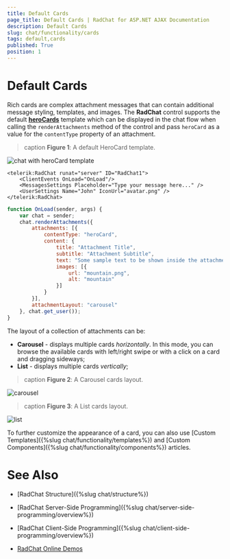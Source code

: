 ```yaml
---
title: Default Cards 
page_title: Default Cards | RadChat for ASP.NET AJAX Documentation
description: Default Cards 
slug: chat/functionality/cards
tags: default,cards
published: True
position: 1
---
```


# Default Cards

Rich cards are complex attachment messages that can contain additional message styling, templates, and images. The **RadChat** control supports the default **[heroCards](https://docs.botframework.com/en-us/node/builder/chat-reference/classes/_botbuilder_d_.herocard.html)** template which can be displayed in the chat flow when calling the `renderAttachments` method of the control and pass `heroCard` as a value for the `contentType` property of an attachment.

>caption **Figure 1**: A default HeroCard template.

![chat with heroCard template](../images/chat-heroCard.png)


````ASPX
<telerik:RadChat runat="server" ID="RadChat1">
    <ClientEvents OnLoad="OnLoad"/>
    <MessagesSettings Placeholder="Type your message here..." />
    <UserSettings Name="John" IconUrl="avatar.png" />
</telerik:RadChat>
 ````

````JavaScript
function OnLoad(sender, args) {
    var chat = sender;
    chat.renderAttachments({
        attachments: [{
            contentType: "heroCard",
            content: {
                title: "Attachment Title",
                subtitle: "Attachment Subtitle",
                text: "Some sample text to be shown inside the attachment to illustrate the image above.",
                images: [{
                    url: "mountain.png",
                    alt: "mountain"
                }]
            }
        }],
        attachmentLayout: "carousel"
    }, chat.get_user());
}
````

The layout of a collection of attachments can be: 
* **Carousel** - displays multiple cards *horizontally*. In this mode, you can browse the available cards with left/right swipe or with a click on a card and dragging sideways;
* **List** - displays multiple cards *vertically*; 

>caption **Figure 2**: A Carousel cards layout.

![carousel](../images/chat-card-carousel.png)

>caption **Figure 3**: A List cards layout.

![list](../images/chat-card-list.png)

To further customize the appearance of a card, you can also use [Custom Templates]({%slug chat/functionality/templates%}) and [Custom Components]({%slug chat/functionality/components%}) articles.

# See Also

 * [RadChat Structure]({%slug chat/structure%})

 * [RadChat Server-Side Programming]({%slug chat/server-side-programming/overview%})

 * [RadChat Client-Side Programming]({%slug chat/client-side-programming/overview%})

 * [RadChat Online Demos](http://demos.telerik.com/aspnet-ajax/chat/overview/defaultcs.aspx)

 